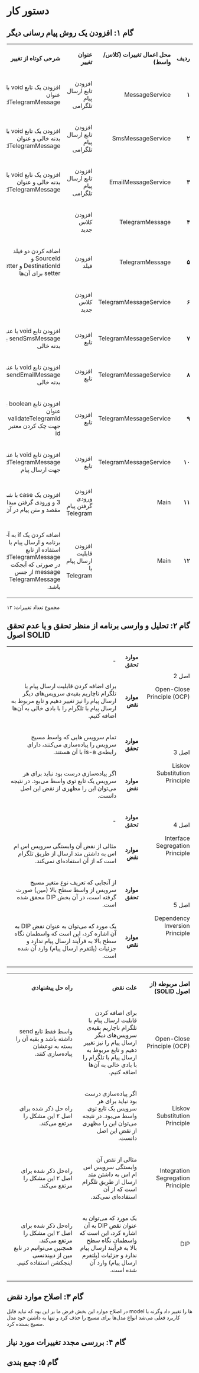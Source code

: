 # دستور کار

## گام ۱: افزودن یک روش پیام رسانی دیگر

<table dir='rtl'>
<tbody>
<tr>
<td width="64">
<p><strong>ردیف</strong></p>
</td>
<td width="198">
<p><strong>محل اعمال تغییرات (کلاس/واسط)</strong></p>
</td>
<td width="141">
<p><strong>عنوان تغییر</strong></p>
</td>
<td width="292">
<p><strong>شرحی کوتاه از تغییر</strong></p>
</td>
</tr>
<tr>
<td width="64">
<p><strong>۱</strong></p>
</td>
<td width="198">
<p>MessageService</p>
</td>
<td width="141">
<p>افزودن تابع ارسال پیام تلگرامی</p>
</td>
<td width="292">
<p>افزودن یک تابع void با عنوان sendTelegramMessage</p>
</td>
</tr>
<tr>
<td width="64">
<p><strong>۲</strong></p>
</td>
<td width="198">
<p>SmsMessageService</p>
</td>
<td width="141">
<p>افزودن تابع ارسال پیام تلگرامی</p>
</td>
<td width="292">
<p>افزودن یک تابع
void 
با بدنه خالی و عنوان
sendTelegramMessage</p>
</td>
</tr>
<tr>
<td width="64">
<p><strong>۳</strong></p>
</td>
<td width="198">
<p>EmailMessageService</p>
</td>
<td width="141">
<p>افزودن تابع ارسال پیام تلگرامی</p>
</td>
<td width="292">
<p>افزودن یک تابع
void 
با بدنه خالی و عنوان
sendTelegramMessage</p>
</td>
</tr>
<tr>
<td width="64">
<p><strong>۴</strong></p>
</td>
<td width="198">
<p>TelegramMessage</p>
</td>
<td width="141">
<p>
افزودن کلاس جدید
</p>
</td>
<td width="292">
<p>
</p>
</td>
</tr>
<tr>
<td width="64">
<p><strong>۵</strong></p>
</td>
<td width="198">
<p>TelegramMessage</p>
</td>
<td width="141">
<p>
افزودن فیلد
</p>
</td>
<td width="292">
<p>
اضافه کردن دو فیلد 
SourceId 
و
DestinationId
و getter و setter
برای آن‌ها
</p>
</td>
</tr>
<tr>
<td width="64">
<p><strong>۶</strong></p>
</td>
<td width="198">
<p>TelegramMessageService</p>
</td>
<td width="141">
<p>
افزودن کلاس جدید
</p>
</td>
<td width="292">
<p>
</p>
</td>
</tr>
<tr>
<td width="64">
<p><strong>۷</strong></p>
</td>
<td width="198">
<p>TelegramMessageService</p>
</td>
<td width="141">
<p>
افزودن تابع
</p>
</td>
<td width="292">
<p>
افزودن تابع void با عنوان
sendSmsMessage
با بدنه خالی
</p>
</td>
</tr>
<tr>
<td width="64">
<p><strong>۸</strong></p>
</td>
<td width="198">
<p>TelegramMessageService</p>
</td>
<td width="141">
<p>
افزودن تابع
</p>
</td>
<td width="292">
<p>
افزودن تابع void با عنوان
sendEmailMessage
با بدنه خالی
</p>
</td>
</tr>
<tr>
<td width="64">
<p><strong>۹</strong></p>
</td>
<td width="198">
<p>TelegramMessageService</p>
</td>
<td width="141">
<p>
افزودن تابع
</p>
</td>
<td width="292">
<p>
افزودن تابع boolean با عنوان
validateTelegramId
جهت چک کردن معتبر بودن id
</p>
</td>
</tr>
<tr>
<td width="64">
<p><strong>۱۰</strong></p>
</td>
<td width="198">
<p>TelegramMessageService</p>
</td>
<td width="141">
<p>
افزودن تابع
</p>
</td>
<td width="292">
<p>
افزودن تابع void با عنوان
sendTelegramMessage
جهت ارسال پیام
</p>
</td>
</tr>
<tr>
<td width="64">
<p><strong>۱۱</strong></p>
</td>
<td width="198">
<p>Main</p>
</td>
<td width="141">
<p>
افزودن ورودی گرفتن پیام Telegram
</p>
</td>
<td width="292">
<p>
افزودن یک case با شماره 3 و ورودی گرفتن مبدا و مقصد و متن پیام در آن
</p>
</td>
</tr>
<tr>
<td width="64">
<p><strong>۱۲</strong></p>
</td>
<td width="198">
<p>Main</p>
</td>
<td width="141">
<p>
افزودن قابلیت ارسال پیام با Telegram
</p>
</td>
<td width="292">
<p>
اضافه کردن یک if به آخر برنامه و ارسال پیام با استفاده از تابع sendTelegramMessage در صورتی که آبجکت message از جنس TelegramMessage باشد.
</p>
</td>
</tr>

</tbody>
</table>

مجموع تعداد تغییرات: ۱۲

## گام ۲: تحلیل و وارسی برنامه از منظر تحقق و یا عدم تحقق اصول SOLID

<table dir='rtl'>
<tbody>
<tr>
<td rowspan="2">
<p>اصل 2</p>
<p>Open-Close Principle (OCP)</p>
</td>
<td>
<p><strong>موارد تحقق</strong></p>
</td>
<td>
<p>-</p>
</td>
</tr>
<tr>
<td>
<p><strong>موارد نقض</strong></p>
</td>
<td>
<p>
برای اضافه کردن قابلیت ارسال پیام با تلگرام ناچاریم بقیه‌ی سرویس‌های دیگر ارسال پیام را نیز تغییر دهیم و تابع مربوط به ارسال پیام با تلگرام را با بادی خالی به آن‌ها اضافه کنیم.
</p>
</td>
</tr>

<tr>
<td rowspan="2">
<p>اصل 3</p>
<p>Liskov Substitution Principle</p>
</td>
<td>
<p><strong>موارد تحقق</strong></p>
</td>
<td>
<p>
تمام سرویس هایی که واسط مسیج سرویس را پیاده‌سازی می‌کنند، دارای رابطه‌ی is-a با آن هستند.
</p>
</td>
</tr>
<tr>
<td>
<p><strong>موارد نقض</strong></p>
</td>
<td>
<p>
اگر پیاده‌سازی درست بود نباید برای هر سرویس یک تابع توی واسط می‌بود. در نتیجه می‌توان این را مظهری از نقض این اصل دانست.
</p>
</td>
</tr>

<tr>
<td rowspan="2">
<p>اصل 4</p>
<p>Interface Segregation Principle</p>
</td>
<td>
<p><strong>موارد تحقق</strong></p>
</td>
<td>
<p>-</p>
</td>
</tr>
<tr>
<td>
<p><strong>موارد نقض</strong></p>
</td>
<td>
<p>
مثالی از نقض آن وابستگی سرویس اس ام اس به داشتن متد ارسال از طریق تلگرام است که از آن استفاده‌ای نمی‌کند.
</p>
</td>
</tr>

<tr>
<td rowspan="2">
<p>اصل 5</p>
<p>Dependency Inversion Principle</p>
</td>
<td>
<p><strong>موارد تحقق</strong></p>
</td>
<td>
<p>
از آنجایی که تعریف نوع متغیر مسیج سرویس از واسط سطح بالا (مین) صورت گرفته است، در آن بخش DIP محقق شده است.
</p>
</td>
</tr>
<tr>
<td>
<p><strong>موارد نقض</strong></p>
</td>
<td>
<p>
یک مورد که می‌توان به عنوان نقض DIP به آن اشاره کرد، این است که واسطمان نگاه سطح بالا به فرآیند ارسال پیام ندارد و جزئیات (پلتفرم ارسال پیام) وارد آن شده است.
</p>
</td>
</tr>

</tbody>
</table>

<table dir='rtl'>
<tbody>
<tr>
<td width="168">
<p><strong>اصل مربوطه (از اصول </strong><strong>SOLID</strong><strong>)</strong></p>
</td>
<td width="246">
<p><strong>علت نقض</strong></p>
</td>
<td width="284">
<p><strong>راه حل پیشنهادی</strong></p>
</td>
</tr>
<tr>
<td width="168">
<p>
Open-Close Principle (OCP)
</p>
</td>
<td width="246">
<p>
برای اضافه کردن قابلیت ارسال پیام با تلگرام ناچاریم بقیه‌ی سرویس‌های دیگر ارسال پیام را نیز تغییر دهیم و تابع مربوط به ارسال پیام با تلگرام را با بادی خالی به آن‌ها اضافه کنیم.
</p>
</td>
<td width="284">
<p>
واسط فقط تابع send داشته باشد و بقیه آن را بسته به نوعشان پیاده‌سازی کنند.
</p>
</td>
</tr>
<tr>
<td width="168">
<p>
Liskov Substitution Principle
</p>
</td>
<td width="246">
<p>
اگر پیاده‌سازی درست بود نباید برای هر سرویس یک تابع توی واسط می‌بود. در نتیجه می‌توان این را مظهری از نقض این اصل دانست.
</p>
</td>
<td width="284">
<p>
راه حل ذکر شده برای اصل ۲ این مشکل را مرتفع می‌کند.
</p>
</td>
</tr>
<tr>
<td width="168">
<p>Integration Segregation Principle</p>
</td>
<td width="246">
<p>
مثالی از نقض آن وابستگی سرویس اس ام اس به داشتن متد ارسال از طریق تلگرام است که از آن استفاده‌ای نمی‌کند.
</p>
</td>
<td width="284">
<p>
راه‌حل ذکر شده برای اصل ۲ این مشکل را مرتفع می‌کند.
</p>
</td>
<tr>
<td width="168">
<p>DIP</p>
</td>
<td width="246">
<p>
یک مورد که می‌توان به عنوان نقض DIP به آن اشاره کرد، این است که واسطمان نگاه سطح بالا به فرآیند ارسال پیام ندارد و جزئیات (پلتفرم ارسال پیام) وارد آن شده است.
</p>
</td>
<td width="284">
<p>
راه‌حل ذکر شده برای اصل ۲ این مشکل را مرتفع می‌کند.
<br>
همچنین می‌توانیم در تابع مین از دیپندنسی اینجکشن استفاده کنیم.
</p>
</td>
</tr>
</tbody>
</table>

## گام ۳: اصلاح موارد نقض

در اصلاح موارد این بخش فرض ما بر این بود که نباید فایل model ها را تغییر داد وگرنه با کاربرد فعلی می‌شد انواع مدل‌ها برای مسیج را حذف کرد و تنها به داشتن خود مدل مسیج بسنده کرد.

## گام ۴: بررسی مجدد تغییرات مورد نیاز

## گام ۵: جمع بندی

